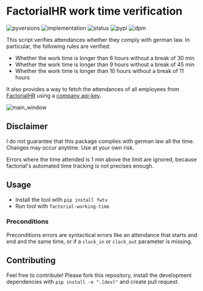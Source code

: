 # FactorialHR work time verification

![pyversions](https://img.shields.io/pypi/pyversions/fwtv) ![implementation](https://img.shields.io/pypi/implementation/fwtv) ![status](https://img.shields.io/pypi/status/fwtv) ![pypi](https://img.shields.io/pypi/v/fwtv) ![dpm](https://img.shields.io/pypi/dm/fwtv)

This script verifies attendances whether they comply with german law. In particular, the following rules are verified:
- Whether the work time is longer than 6 hours without a break of 30 min
- Whether the work time is longer than 9 hours without a break of 45 min
- Whether the work time is longer than 10 hours without a break of 11 hours

It also provides a way to fetch the attendances of all employees from [FactorialHR](https://apidoc.factorialhr.com/docs) using a [company api-key](https://help.factorialhr.com/how-to-create-api-keys-in-factorial).

![main_window](./docs/images/main_window.png "Main Window")

## Disclaimer

I do not guarantee that this package complies with german law all the time. Changes may occur anytime. Use at your own risk.

Errors where the time attended is 1 min above the limit are ignored, because factorial's automated time tracking is not precises enough.

## Usage

- Install the tool with `pip install fwtv`
- Run tool with `factorial-working-time`

### Preconditions

Preconditions errors are syntactical errors like an attendance that starts and end and the same time, or if a `clock_in` or `clock_out` parameter is missing.

## Contributing

Feel free to contribute! Please fork this repository, install the development dependencies with `pip install -e ".[dev]"` and create pull request.